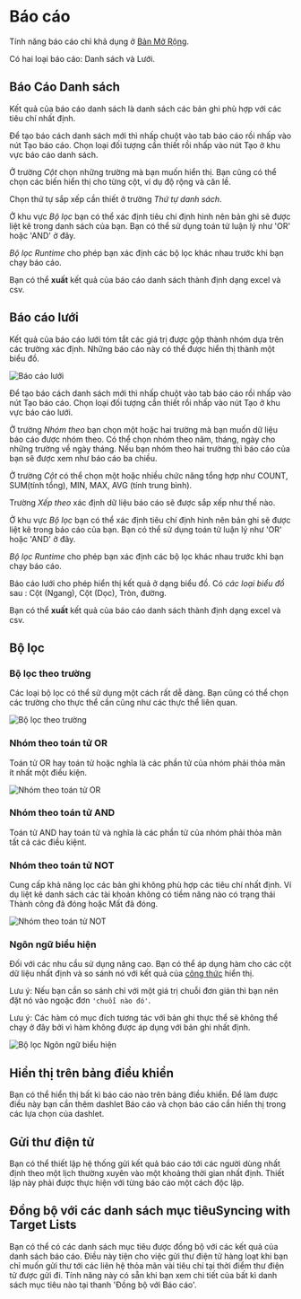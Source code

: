 # Báo cáo

Tính năng báo cáo chỉ khả dụng ở [Bản Mở Rộng](https://www.espocrm.com/extensions/advanced-pack/).

Có hai loại báo cáo: Danh sách và Lưới.

## Báo Cáo Danh sách

Kết quả của báo cáo danh sách là danh sách các bản ghi phù hợp với các tiêu chí nhất định.

Để tạo báo cách danh sách mới thì nhấp chuột vào tab báo cáo rồi nhấp vào nút Tạo báo cáo. Chọn loại đối tượng cần thiết rồi nhấp vào nút Tạo ở khu vực báo cáo danh sách.

Ở trường _Cột_ chọn những trường mà bạn muốn hiển thị. Bạn cũng có thể chọn các biến hiển thị cho từng cột, ví dụ độ rộng và căn lề.

Chọn thứ tự sắp xếp cần thiết ở trường _Thứ tự danh sách_.

Ở khu vực _Bộ lọc_ bạn có thể xác định tiêu chí định hình nên bản ghi sẽ được liệt kê trong danh sách của bạn. Bạn có thể sử dụng toán tử luận lý như 'OR' hoặc 'AND' ở đây.

_Bộ lọc Runtime_ cho phép bạn xác định các bộ lọc khác nhau trước khi bạn chạy báo cáo.

Bạn có thể __xuất__ kết quả của báo cáo danh sách thành định dạng excel và csv.

##  Báo cáo lưới

Kết quả của báo cáo lưới tóm tắt các giá trị được gộp thành nhóm dựa trên các trường xác định. Những báo cáo này có thể được hiển thị thành một biểu đồ.

![Báo cáo lưới](../_static/images/user-guide/reports/grid.png)

Để tạo báo cách danh sách mới thì nhấp chuột vào tab báo cáo rồi nhấp vào nút Tạo báo cáo. Chọn loại đối tượng cần thiết rồi nhấp vào nút Tạo ở khu vực báo cáo lưới.

Ở trường _Nhóm theo_ bạn chọn một hoặc hai trường mà bạn muốn dữ liệu báo cáo được nhóm theo. Có thể chọn nhóm theo năm, tháng, ngày cho những trường về ngày tháng. Nếu bạn nhóm theo hai trường thì báo cáo của bạn sẽ được xem như báo cáo ba chiều.

Ở trường _Cột_ có thể chọn một hoặc nhiều chức năng tổng hợp như COUNT, SUM(tính tổng), MIN, MAX, AVG (tính trung bình).

Trường _Xếp theo_ xác định dữ liệu báo cáo sẽ được sắp xếp như thế nào.

Ở khu vực _Bộ lọc_ bạn có thể xác định tiêu chí định hình nên bản ghi sẽ được liệt kê trong báo cáo của bạn. Bạn có thể sử dụng toán tử luận lý như 'OR' hoặc 'AND' ở đây.

_Bộ lọc Runtime_ cho phép bạn xác định các bộ lọc khác nhau trước khi bạn chạy báo cáo.

Báo cáo lưới cho phép hiển thị kết quả ở dạng biểu đồ. Có _các loại biểu đồ_ sau : Cột (Ngang), Cột (Dọc), Tròn, đường.

Bạn có thể __xuất__ kết quả của báo cáo danh sách thành định dạng excel và csv.

## Bộ lọc

### Bộ lọc theo trường

Các loại bộ lọc có thể sử dụng một cách rất dễ dàng. Bạn cũng có thể chọn các trường cho thực thể cần cũng như các thực thể liên quan.

![Bộ lọc theo trường](../_static/images/user-guide/reports/filter-field.png)

### Nhóm theo toán tử OR

Toán tử OR hay toán tử hoặc nghĩa là các phần tử của nhóm phải thỏa mãn ít nhất một điều kiện.

![Nhóm theo toán tử OR](../_static/images/user-guide/reports/filter-or.png)

### Nhóm theo toán tử AND

Toán tử AND hay toán tử và nghĩa là các phần tử của nhóm phải thỏa mãn tất cả các điều kiệnt.

### Nhóm theo toán tử NOT

Cung cấp khả năng lọc các bản ghi không phù hợp các tiêu chí nhất định. Ví dụ liệt kê danh sách các tài khoản không có tiềm năng nào có trạng thái Thành công đã đóng hoặc Mất đã đóng.

![Nhóm theo toán tử NOT](../_static/images/user-guide/reports/filter-not.png)

### Ngôn ngữ biểu hiện

Đối với các nhu cầu sử dụng nâng cao. Bạn có thể áp dụng hàm cho các cột dữ liệu nhất định và so sánh nó với kết quả của [công thức](../administration/formula.md) hiển thị.

Lưu ý: Nếu bạn cần so sánh chỉ với một giá trị chuỗi đơn giản thì bạn nên đặt nó vào ngoặc đơn `'chuỗi nào đó'`.

Lưu ý: Các hàm có mục đích tương tác với bản ghi thực thể sẽ không thể chạy ở đây bởi vì hàm không được áp dụng với bản ghi nhất định.

![Bộ lọc Ngôn ngữ biểu hiện](../_static/images/user-guide/reports/filter-complex.png)

## Hiển thị trên bảng điều khiển

Bạn có thể hiển thị bất kì báo cáo nào trên bảng điều khiển. Để làm được điều này bạn cần thêm dashlet Báo cáo và chọn báo cáo cần hiển thị trong các lựa chọn của dashlet.

## Gửi thư điện tử

Bạn có thể thiết lập hệ thống gửi kết quả báo cáo tới các người dùng nhất định theo một lịch thường xuyên vào một khoảng thời gian nhất định. Thiết lập này phải được thực hiện với từng báo cáo một cách độc lập.

## Đồng bộ với các danh sách mục tiêuSyncing with Target Lists

Bạn có thể có các danh sách mục tiêu được đồng bộ với các kết quả của danh sách báo cáo. Điều này tiện cho việc gửi thư điện tử hàng loạt khi bạn chỉ muốn gửi thư tới các liên hệ thỏa mãn vài tiêu chí tại thời điểm thư điện tử được gửi đi. Tính năng này có sẵn khi bạn xem chi tiết của bất kì danh sách mục tiêu nào tại thanh 'Đồng bộ với Báo cáo'. 
